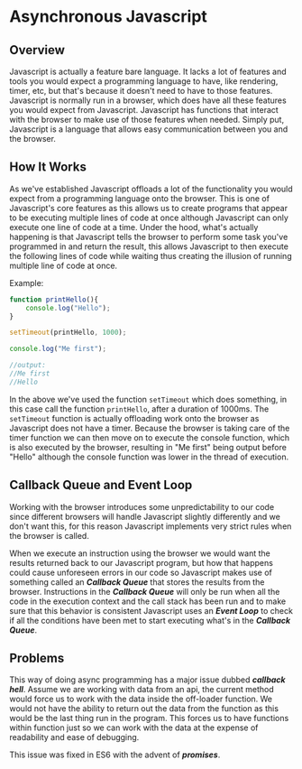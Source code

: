 # Asynchronous Javascript

<h2>Overview</h2>

Javascript is actually a feature bare language. It lacks a lot of features and tools you would expect a programming language to have, like rendering, timer, etc, but that's because it doesn't need to have to those features. Javascript is normally run in a browser, which does have all these features you would expect from Javascript. Javascript has functions that interact with the browser to make use of those features when needed. Simply put, Javascript is a language that allows easy communication between you and the browser.

<h2>How It Works</h2>

As we've established Javascript offloads a lot of the functionality you would expect from a programming language onto the browser. This is one of Javascript's core features as this allows us to create programs that appear to be executing multiple lines of code at once although Javascript can only execute one line of code at a time. Under the hood, what's actually happening is that Javascript tells the browser to perform some task you've programmed in and return the result, this allows Javascript to then execute the following lines of code while waiting thus creating the illusion of running multiple line of code at once.

Example:

```Javascript
function printHello(){
    console.log("Hello");
}

setTimeout(printHello, 1000);

console.log("Me first");

//output:
//Me first
//Hello
```

In the above we've used the function `setTimeout` which does something, in this case call the function `printHello`, after a duration of 1000ms. The `setTimeout` function is actually offloading work onto the browser as Javascript does not have a timer. Because the browser is taking care of the timer function we can then move on to execute the console function, which is also executed by the browser, resulting in "Me first" being output before "Hello" although the console function was lower in the thread of execution.

<h2>Callback Queue and Event Loop</h2>

Working with the browser introduces some unpredictability to our code since different browsers will handle Javascript slightly differently and we don't want this, for this reason Javascript implements very strict rules when the browser is called. 

When we execute an instruction using the browser we would want the results returned back to our Javascript program, but how that happens could cause unforeseen errors in our code so Javascript makes use of something called an __*Callback Queue*__ that stores the results from the browser. Instructions in the __*Callback Queue*__ will only be run when all the code in the execution context and the call stack has been run and to make sure that this behavior is consistent Javascript uses an __*Event Loop*__ to check if all the conditions have been met to start executing what's in the __*Callback Queue*__.

<h2>Problems</h2>

This way of doing async programming has a major issue dubbed *__callback hell__*. Assume we are working with data from an api, the current method would force us to work with the data inside the off-loader function. We would not have the ability to return out the data from the function as this would be the last thing run in the program. This forces us to have functions within function just so we can work with the data at the expense of readability and ease of debugging. 

This issue was fixed in ES6 with the advent of *__promises__*.
